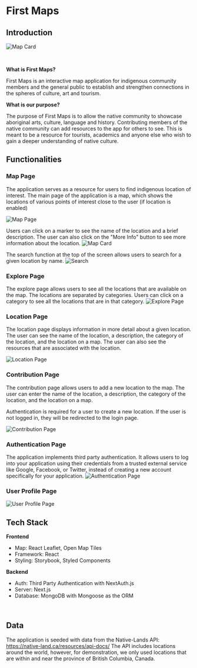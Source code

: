 # First Maps

## Introduction

![Map Card](./public/ReadmePhotos/IntroPage.png)

<br/>

**What is First Maps?**

First Maps is an interactive map application for indigenous community members and the general public to establish and strengthen connections in the spheres of culture, art and tourism.
<br/>

**What is our purpose?**

The purpose of First Maps is to allow the native community to showcase aboriginal arts, culture, language and history. Contributing members of the native community can add resources to the app for others to see. This is meant to be a resource for tourists, academics and anyone else who wish to gain a deeper understanding of native culture.
<br/>

## Functionalities

### Map Page

The application serves as a resource for users to find indigenous location of interest. The main page of the application is a map, which shows the locations of various points of interest close to the user (if location is enabled)

![Map Page](./public/ReadmePhotos/Map.png)
<br/>

Users can click on a marker to see the name of the location and a brief description. The user can also click on the "More Info" button to see more information about the location.
![Map Card](./public/ReadmePhotos/MapCard.png)
<br/>

The search function at the top of the screen allows users to search for a given location by name.
![Search](./public/ReadmePhotos/SearchBar.png)
<br/>

### Explore Page

The explore page allows users to see all the locations that are available on the map. The locations are separated by categories. Users can click on a category to see all the locations that are in that category.
![Explore Page](./public/ReadmePhotos/ExplorePage.png)
<br/>

### Location Page

The location page displays information in more detail about a given location. The user can see the name of the location, a description, the category of the location, and the location on a map. The user can also see the resources that are associated with the location.

![Location Page](./public/ReadmePhotos/LocationOfInterest.png)
<br/>

### Contribution Page

The contribution page allows users to add a new location to the map. The user can enter the name of the location, a description, the category of the location, and the location on a map.

Authentication is required for a user to create a new location. If the user is not logged in, they will be redirected to the login page.

![Contribution Page](./public/ReadmePhotos/ContributionPage.png)
<br/>

### Authentication Page

The application implements third party authentication. It allows users to log into your application using their credentials from a trusted external service like Google, Facebook, or Twitter, instead of creating a new account specifically for your application.
![Authentication Page](./public/ReadmePhotos/AuthenticationPage.png)
<br/>

### User Profile Page

![User Profile Page](./public/ReadmePhotos/UserProfileMobile.png)
<br/>

## Tech Stack

**Frontend**

- Map: React Leaflet, Open Map Tiles
- Framework: React
- Styling: Storybook, Styled Components

**Backend**

- Auth: Third Party Authentication with NextAuth.js
- Server: Next.js
- Database: MongoDB with Mongoose as the ORM
<br/>

## Data

The application is seeded with data from the Native-Lands API: <https://native-land.ca/resources/api-docs/>
The API includes locations around the world, however, for demonstration, we only used locations that are within and near the province of British Columbia, Canada.
<br/>


